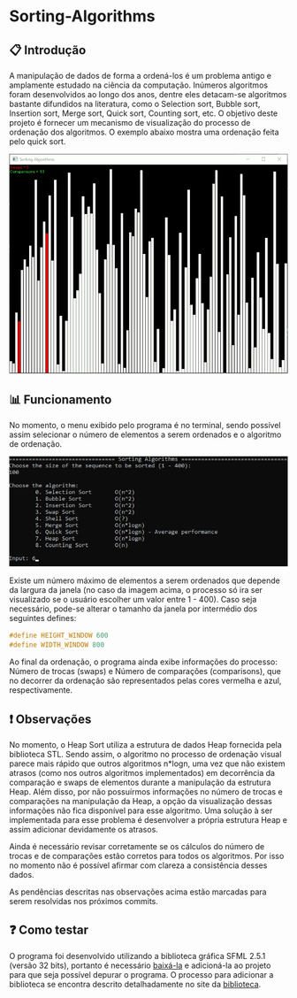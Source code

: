 # Sorting-Algorithms

## :clipboard: Introdução

A manipulação de dados de forma a ordená-los é um problema antigo e amplamente estudado na ciência da computação. Inúmeros algoritmos foram desenvolvidos ao longo dos anos, dentre eles
detacam-se algoritmos bastante difundidos na literatura, como o Selection sort, Bubble sort, Insertion sort, Merge sort, Quick sort, Counting sort, etc. O objetivo deste projeto
é fornecer um mecanismo de visualização do processo de ordenação dos algoritmos. O exemplo abaixo mostra uma ordenação feita pelo quick sort.

![](https://github.com/laskoskjoao/Sorting-Algorithms/blob/main/quick.gif)


## :bar_chart: Funcionamento

No momento, o menu exibido pelo programa é no terminal, sendo possível assim selecionar o número de elementos a serem ordenados e o algoritmo de ordenação.

![](https://github.com/laskoskjoao/Sorting-Algorithms/blob/main/menu.png)

Existe um número máximo de elementos a serem ordenados que depende da largura da janela (no caso da imagem acima, o processo só ira ser visualizado se o usuário escolher um
valor entre 1 - 400). Caso seja necessário, pode-se alterar o tamanho da janela por intermédio dos seguintes defines:

~~~ C++
#define HEIGHT_WINDOW 600
#define WIDTH_WINDOW 800
~~~

Ao final da ordenação, o programa ainda exibe informações do processo: Número de trocas (swaps) e Número de comparações (comparisons), que no decorrer da ordenação são representados pelas cores vermelha e azul, respectivamente.

## :heavy_exclamation_mark: Observações

No momento, o Heap Sort utiliza a estrutura de dados Heap fornecida pela biblioteca STL. Sendo assim, o algoritmo no processo de ordenação visual parece mais rápido que outros
algoritmos n*logn, uma vez que não existem atrasos (como nos outros algoritmos implementados) em decorrência da comparação e swaps de elementos durante a manipulação da estrutura Heap. Além disso, por não possuírmos informações no número de trocas e comparações na manipulação da Heap, a opção da visualização dessas informações não fica disponível para esse algoritmo. 
Uma solução à ser implementada para esse problema é desenvolver a própria estrutura Heap e assim adicionar devidamente os atrasos.

Ainda é necessário revisar corretamente se os cálculos do número de trocas e de comparações estão corretos para todos os algoritmos. Por isso no momento não é possível afirmar com clareza a consistência desses dados.

As pendências descritas nas observações acima estão marcadas para serem resolvidas nos próximos commits.

## :question: Como testar

O programa foi desenvolvido utilizando a biblioteca gráfica SFML 2.5.1 (versão 32 bits), portanto é necessário [baixá-la](https://www.sfml-dev.org/download/sfml/2.5.1/) e adicioná-la ao projeto para que seja possível depurar o programa. O processo para adicionar a biblioteca se encontra descrito detalhadamente no site da [biblioteca](https://www.sfml-dev.org/tutorials/2.5/#getting-started).

